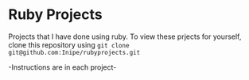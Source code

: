 # Ruby Projects
Projects that I have done using ruby. To view these prjects for yourself, clone this repository using `git clone git@github.com:Inipe/rubyprojects.git`

-Instructions are in each project-
